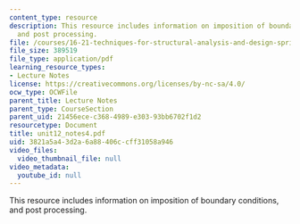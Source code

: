 ```yaml
---
content_type: resource
description: This resource includes information on imposition of boundary conditions,
  and post processing.
file: /courses/16-21-techniques-for-structural-analysis-and-design-spring-2005/3821a5a43d2a6a88406ccff31058a946_unit12_notes4.pdf
file_size: 389519
file_type: application/pdf
learning_resource_types:
- Lecture Notes
license: https://creativecommons.org/licenses/by-nc-sa/4.0/
ocw_type: OCWFile
parent_title: Lecture Notes
parent_type: CourseSection
parent_uid: 21456ece-c368-4989-e303-93bb6702f1d2
resourcetype: Document
title: unit12_notes4.pdf
uid: 3821a5a4-3d2a-6a88-406c-cff31058a946
video_files:
  video_thumbnail_file: null
video_metadata:
  youtube_id: null
---
```

This resource includes information on imposition of boundary conditions, and post processing.